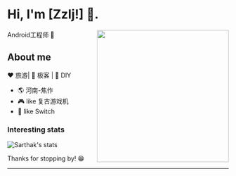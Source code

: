 # Hi, I'm [Zzlj!] 👋.

<img align="right" width="300" height="300" src="https://avatars.githubusercontent.com/u/23398269?s=60&v=4">

Android工程师 🤖

## About me 

:heart: 旅游| :black_heart: 极客 | :blue_heart: DIY

- :earth_americas:  河南-焦作
- :video_game:  like 复古游戏机
- :gem:  like Switch

### Interesting stats

![Sarthak's stats](https://github-readme-stats.vercel.app/api?username=390057892&show_icons=true)

Thanks for stopping by! 😁

---
